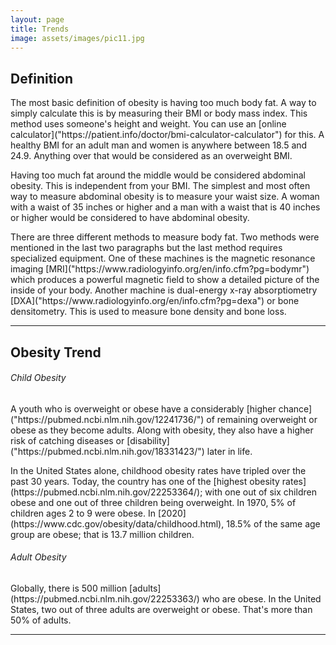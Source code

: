 ```yaml
---
layout: page
title: Trends
image: assets/images/pic11.jpg
---
```

<h2>Definition</h2>
<p>The most basic definition of obesity is having too much body fat. A way to simply calculate this is by measuring their BMI or body mass index. This method uses someone's height and weight. You can use an [online calculator]("https://patient.info/doctor/bmi-calculator-calculator") for this. A healthy BMI for an adult man and women is anywhere between 18.5 and 24.9. Anything over that would be considered as an overweight BMI. </p>


<p>Having too much fat around the middle would be considered abdominal obesity. This is independent from your BMI. The simplest and most often way to measure abdominal obesity is to measure your waist size. A woman with a waist of 35 inches or higher and a man with a waist that is 40 inches or higher would be considered to have abdominal obesity. </p>

<p>There are three different methods to measure body fat. Two methods were mentioned in the last two paragraphs but the last method requires specialized equipment. One of these machines is the magnetic resonance imaging [MRI]("https://www.radiologyinfo.org/en/info.cfm?pg=bodymr") which produces a powerful magnetic field to show a detailed picture of the inside of your body. Another machine is dual-energy x-ray absorptiometry [DXA]("https://www.radiologyinfo.org/en/info.cfm?pg=dexa") or bone densitometry. This is used to measure bone density and bone loss.
</p>

<hr class="major" />

<h2>Obesity Trend</h2>

<h6>Child Obesity</h6>
<p>A youth who is overweight or obese have a considerably [higher chance]("https://pubmed.ncbi.nlm.nih.gov/12241736/") of remaining overweight or obese as they become adults. Along with obesity, they also have a higher risk of catching diseases or [disability]("https://pubmed.ncbi.nlm.nih.gov/18331423/") later in life.
</p>
<p>In the United States alone, childhood obesity rates have tripled over the past 30 years. Today, the country has one of the [highest obesity rates](https://pubmed.ncbi.nlm.nih.gov/22253364/); with one out of six children obese and one out of three children being overweight. In 1970, 5% of children ages 2 to 9 were obese. In [2020](https://www.cdc.gov/obesity/data/childhood.html), 18.5% of the same age group are obese; that is 13.7 million children. </p>

<h6>Adult Obesity</h6>
<p>Globally, there is 500 million [adults](https://pubmed.ncbi.nlm.nih.gov/22253363/) who are obese. In the United States, two out of three adults are overweight or obese. That's more than 50% of adults.</p>

<hr class="major" />

<!--<h2>Child Obesity</h2>
<p>A youth who is overweight or obese have a considerably higher chance of remaining overweight or obese as they become adults. Along with obesity, they also have a higher risk of catching diseases or disability later in life.
</p>
<p>In the United States alone, childhood obesity rates have tripled over the past 30 years. Today, the country has one of the highest obesity rates; with one out of six children obese and one out of three children being overweight. In 1970, 5% of children ages 2 to 9 were obese. In 2020, 18.5% of the same age group are obese; that is 13.7 million children.
</p>

<hr class="major" />

<h2>Adult Obesity</h2>
<p>Globally, there is 500 million adults who are obese. In the United States, two out of three adults are overweight or obese. That's more than 50% of adults. </p>
<p>Lorem ipsum dolor sit amet, consectetur adipiscing elit. Duis dapibus rutrum facilisis. Class aptent taciti sociosqu ad litora torquent per conubia nostra, per inceptos himenaeos. Etiam tristique libero eu nibh porttitor fermentum. Nullam venenatis erat id vehicula viverra. Nunc ultrices eros ut ultricies condimentum. Mauris risus lacus, blandit sit amet venenatis non, bibendum vitae dolor. Nunc lorem mauris, fringilla in aliquam at, euismod in lectus. Pellentesque habitant morbi tristique senectus et netus et malesuada fames ac turpis egestas. In non lorem sit amet elit placerat maximus. Pellentesque aliquam maximus risus, vel sed vehicula.</p>-->
